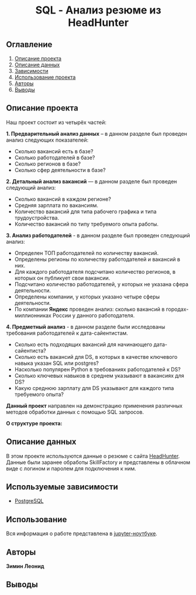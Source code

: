 
# <center> SQL - Анализ резюме из HeadHunter </center>
## Оглавление
1. [Описание проекта](#описание-проекта)
2. [Описание данных](#описание-данных)
3. [Зависимости](#используемые-зависимости)
4. [Использование проекта](#использование)
5. [Авторы](#авторы)
6. [Выводы](#выводы)

## Описание проекта

Наш проект состоит из четырёх частей:

**1. Предварительный анализ данных** – в данном разделе был проведен анализ следующих показателей:

* Сколько вакансий есть в базе?
* Сколько работодателей в базе?
* Сколько регионов в базе?
* Сколько сфер деятельности в базе?


**2. Детальный анализ вакансий** — в данном разделе был проведен следующий анализ:

* Сколько вакансий в каждом регионе?
* Средняя зарплата по вакансиям.
* Количество вакансий для типа рабочего графика и типа трудоустройства.
* Количество вакансий по типу требуемого опыта работы.


**3. Анализ работодателей** - в данном разделе был проведен следующий анализ:

* Определен ТОП работодателей по количеству вакансий.
* Определены регионы по количеству работодателей и вакансий в них.
* Для каждого работодателя подсчитано количество регионов, в которых он публикует свои вакансии.
* Подсчитано количество работодателей, у которых не указана сфера деятельности.
* Определены компании, у которых указано четыре сферы деятельности.
* По компании **Яндекс** проведен анализ: сколько вакансий в городах-миллионниках России у данного работодателя.


**4. Предметный анализ** - в данном разделе были исследованы требования работодателей к дата-сайентистам.

* Сколько есть подходящих вакансий для начинающего дата-сайентиста?
* Сколько есть вакансий для DS, в которых в качестве ключевого навыка указан SQL или postgres?
* Насколько популярен Python в требованиях работодателей к DS?
* Сколько ключевых навыков в среднем указывают в вакансиях для DS?
* Какую среднюю зарплату для DS указывают для каждого типа требуемого опыта?


**Данный проект** направлен на демонстрацию применения различных методов обработки данных с помощью SQL запросов.


**О структуре проекта:**


## Описание данных
В этом проекте используются данные о резюме с сайта [HeadHunter](https://hh.ru/).
Данные были заранее обработы SkillFactory и представлены в облачном виде с логином и паролем для подключения к ним.

## Используемые зависимости
* [PostgreSQL](https://www.postgresql.org/)


## Использование
Вся информация о работе представлена в [jupyter-ноутбуке](Project-1.%20Decision.ipynb).


## Авторы

**Зимин Леонид**


## Выводы
